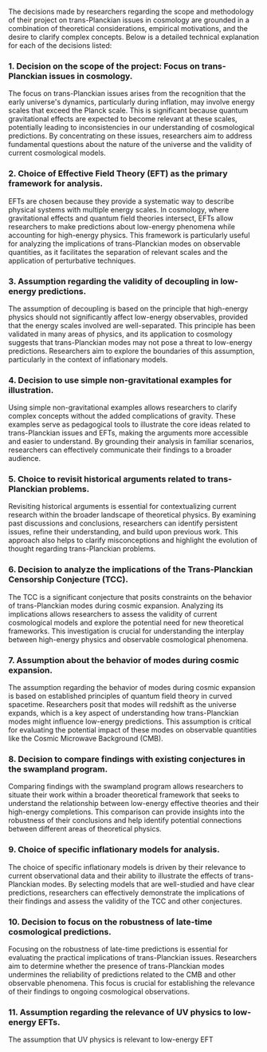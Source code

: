 The decisions made by researchers regarding the scope and methodology of their project on trans-Planckian issues in cosmology are grounded in a combination of theoretical considerations, empirical motivations, and the desire to clarify complex concepts. Below is a detailed technical explanation for each of the decisions listed:

### 1. Decision on the scope of the project: Focus on trans-Planckian issues in cosmology.
The focus on trans-Planckian issues arises from the recognition that the early universe's dynamics, particularly during inflation, may involve energy scales that exceed the Planck scale. This is significant because quantum gravitational effects are expected to become relevant at these scales, potentially leading to inconsistencies in our understanding of cosmological predictions. By concentrating on these issues, researchers aim to address fundamental questions about the nature of the universe and the validity of current cosmological models.

### 2. Choice of Effective Field Theory (EFT) as the primary framework for analysis.
EFTs are chosen because they provide a systematic way to describe physical systems with multiple energy scales. In cosmology, where gravitational effects and quantum field theories intersect, EFTs allow researchers to make predictions about low-energy phenomena while accounting for high-energy physics. This framework is particularly useful for analyzing the implications of trans-Planckian modes on observable quantities, as it facilitates the separation of relevant scales and the application of perturbative techniques.

### 3. Assumption regarding the validity of decoupling in low-energy predictions.
The assumption of decoupling is based on the principle that high-energy physics should not significantly affect low-energy observables, provided that the energy scales involved are well-separated. This principle has been validated in many areas of physics, and its application to cosmology suggests that trans-Planckian modes may not pose a threat to low-energy predictions. Researchers aim to explore the boundaries of this assumption, particularly in the context of inflationary models.

### 4. Decision to use simple non-gravitational examples for illustration.
Using simple non-gravitational examples allows researchers to clarify complex concepts without the added complications of gravity. These examples serve as pedagogical tools to illustrate the core ideas related to trans-Planckian issues and EFTs, making the arguments more accessible and easier to understand. By grounding their analysis in familiar scenarios, researchers can effectively communicate their findings to a broader audience.

### 5. Choice to revisit historical arguments related to trans-Planckian problems.
Revisiting historical arguments is essential for contextualizing current research within the broader landscape of theoretical physics. By examining past discussions and conclusions, researchers can identify persistent issues, refine their understanding, and build upon previous work. This approach also helps to clarify misconceptions and highlight the evolution of thought regarding trans-Planckian problems.

### 6. Decision to analyze the implications of the Trans-Planckian Censorship Conjecture (TCC).
The TCC is a significant conjecture that posits constraints on the behavior of trans-Planckian modes during cosmic expansion. Analyzing its implications allows researchers to assess the validity of current cosmological models and explore the potential need for new theoretical frameworks. This investigation is crucial for understanding the interplay between high-energy physics and observable cosmological phenomena.

### 7. Assumption about the behavior of modes during cosmic expansion.
The assumption regarding the behavior of modes during cosmic expansion is based on established principles of quantum field theory in curved spacetime. Researchers posit that modes will redshift as the universe expands, which is a key aspect of understanding how trans-Planckian modes might influence low-energy predictions. This assumption is critical for evaluating the potential impact of these modes on observable quantities like the Cosmic Microwave Background (CMB).

### 8. Decision to compare findings with existing conjectures in the swampland program.
Comparing findings with the swampland program allows researchers to situate their work within a broader theoretical framework that seeks to understand the relationship between low-energy effective theories and their high-energy completions. This comparison can provide insights into the robustness of their conclusions and help identify potential connections between different areas of theoretical physics.

### 9. Choice of specific inflationary models for analysis.
The choice of specific inflationary models is driven by their relevance to current observational data and their ability to illustrate the effects of trans-Planckian modes. By selecting models that are well-studied and have clear predictions, researchers can effectively demonstrate the implications of their findings and assess the validity of the TCC and other conjectures.

### 10. Decision to focus on the robustness of late-time cosmological predictions.
Focusing on the robustness of late-time predictions is essential for evaluating the practical implications of trans-Planckian issues. Researchers aim to determine whether the presence of trans-Planckian modes undermines the reliability of predictions related to the CMB and other observable phenomena. This focus is crucial for establishing the relevance of their findings to ongoing cosmological observations.

### 11. Assumption regarding the relevance of UV physics to low-energy EFTs.
The assumption that UV physics is relevant to low-energy EFT